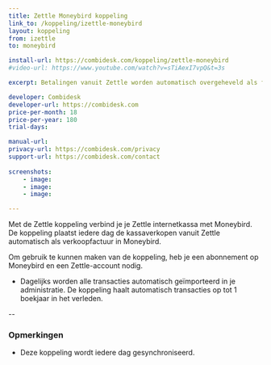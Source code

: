 ```yaml
---
title: Zettle Moneybird koppeling
link_to: /koppeling/izettle-moneybird
layout: koppeling
from: izettle
to: moneybird

install-url: https://combidesk.com/koppeling/zettle-moneybird
#video-url: https://www.youtube.com/watch?v=sTiAexI7vpQ&t=3s

excerpt: Betalingen vanuit Zettle worden automatisch overgeheveld als facturen in Moneybird. 

developer: Combidesk  
developer-url: https://combidesk.com
price-per-month: 18
price-per-year: 180
trial-days: 

manual-url: 
privacy-url: https://combidesk.com/privacy
support-url: https://combidesk.com/contact
      
screenshots:
    - image: 
    - image: 
    - image: 

---
```


Met de Zettle koppeling verbind je je Zettle internetkassa met Moneybird. De koppeling plaatst iedere dag de kassaverkopen vanuit Zettle automatisch als verkoopfactuur in Moneybird.

Om gebruik te kunnen maken van de koppeling, heb je een abonnement op Moneybird en een Zettle-account nodig.

* Dagelijks worden alle transacties automatisch geïmporteerd in je administratie. De koppeling haalt automatisch transacties op tot 1 boekjaar in het verleden.

--

### Opmerkingen
* Deze koppeling wordt iedere dag gesynchroniseerd.
